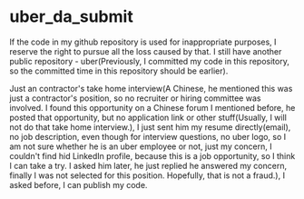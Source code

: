 # uber_da_submit


If the code in my github repository is used for inappropriate purposes, I reserve the right to pursue all the loss caused by that.
I still have another public repository - uber(Previously, I committed my code in this repository, so the committed time in this repository should be earlier).

Just an contractor's take home interview(A Chinese, he mentioned this was just a contractor's position, so no recruiter or hiring committee was involved. I found this opportunity on a Chinese forum I mentioned before, he posted that opportunity, but no application link or other stuff(Usually, I will not do that take home interview.), I just sent him my resume directly(email), no job description, even though for interview questions, no uber logo, so I am not sure whether he is an uber employee or not, just my concern, I couldn't find hid LinkedIn profile, because this is a job opportunity, so I think I can take a try. I asked him later, he just replied he answered my concern, finally I was not selected for this position. Hopefully, that is not a fraud.), I asked before, I can publish my code. 



